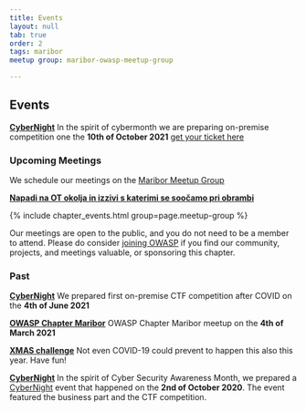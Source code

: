 ```yaml
---
title: Events
layout: null
tab: true
order: 2
tags: maribor
meetup group: maribor-owasp-meetup-group

---
```


## Events

**[CyberNight](https://cybernight.org)**  In the spirit of cybermonth we are preparing on-premise competition one the **10th of October 2021**  [get your ticket here](https://www.eventbrite.com/e/cyber-night-2021-tickets-173277697257)

### Upcoming Meetings

We schedule our meetings on the [Maribor Meetup Group](https://www.meetup.com/maribor-owasp-meetup-group)

**[Napadi na OT okolja in izzivi s katerimi se soočamo pri obrambi](https://www.meetup.com/maribor-owasp-meetup-group/events/278974243/)**

{% include chapter_events.html group=page.meetup-group %}

Our meetings are open to the public, and you do not need to be a member to attend. Please do consider [joining OWASP](https://owasp.org/membership/) if you find our community, projects, and meetings valuable, or sponsoring this chapter.


### Past

**[CyberNight](https://cybernight.org)**  We prepared first on-premise CTF competition after COVID on the **4th of June 2021**  

**[OWASP Chapter Maribor](https://www.eventbrite.com/e/owasp-slovenia-virtual-meetup-tickets-142485390639)** OWASP Chapter Maribor meetup on the **4th of March 2021**

**[XMAS challenge](https://1337.owasp.si)** Not even COVID-19 could prevent to happen this also this year. Have fun! 

**[CyberNight](https://cybernight.org)**  In the spirit of Cyber Security Awareness Month, we prepared a [CyberNight](https://cybernight.org) event that happened on the **2nd of October 2020**. The event featured the business part and the CTF competition.
